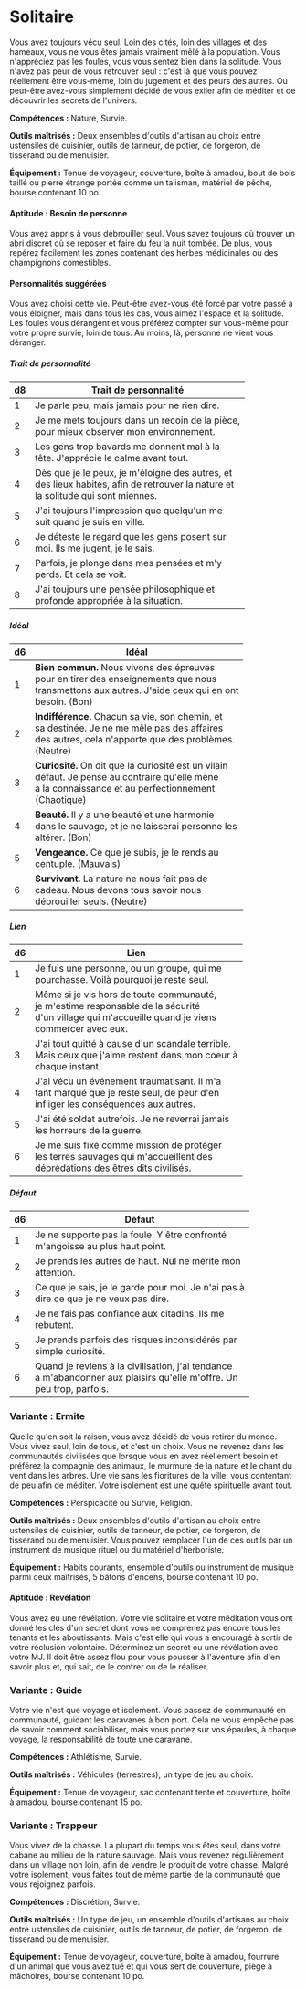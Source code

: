 
<Items>

# <Name>Solitaire</Name>

Vous avez toujours vécu seul. Loin des cités, loin des villages et des hameaux, vous ne vous êtes jamais vraiment mêlé à la population. Vous n'appréciez pas les foules, vous vous sentez bien dans la solitude. Vous n'avez pas peur de vous retrouver seul : c'est là que vous pouvez réellement être vous-même, loin du jugement et des peurs des autres. Ou peut-être avez-vous simplement décidé de vous exiler afin de méditer et de découvrir les secrets de l'univers.

**Compétences :** Nature, Survie.

**Outils maîtrisés :** Deux ensembles d'outils d'artisan au choix entre ustensiles de cuisinier, outils de tanneur, de potier, de forgeron, de tisserand ou de menuisier.

**Équipement :** Tenue de voyageur, couverture, boîte à amadou, bout de bois taillé ou pierre étrange portée comme un talisman, matériel de pêche, bourse contenant 10 po.

<Generic>

#### <Name>Aptitude : Besoin de personne</Name>

Vous avez appris à vous débrouiller seul. Vous savez toujours où trouver un abri discret où se reposer et faire du feu la nuit tombée. De plus, vous repérez facilement les zones contenant des herbes médicinales ou des champignons comestibles.

</Generic>

<Items>

#### <Name>Personnalités suggérées</Name>

Vous avez choisi cette vie. Peut-être avez-vous été forcé par votre passé à vous éloigner, mais dans tous les cas, vous aimez l'espace et la solitude. Les foules vous dérangent et vous préférez compter sur vous-même pour votre propre survie, loin de tous. Au moins, là, personne ne vient vous déranger.

<Generic>

##### <Name>Trait de personnalité</Name>

|d8|Trait de personnalité|
|---|---|
|1|Je parle peu, mais jamais pour ne rien dire.|
|2|Je me mets toujours dans un recoin de la pièce,<br>pour mieux observer mon environnement.|
|3|Les gens trop bavards me donnent mal à la<br>tête. J'apprécie le calme avant tout.|
|4|Dès que je le peux, je m'éloigne des autres, et<br>des lieux habités, afin de retrouver la nature et<br>la solitude qui sont miennes.|
|5|J'ai toujours l'impression que quelqu'un me<br>suit quand je suis en ville.|
|6|Je déteste le regard que les gens posent sur<br>moi. Ils me jugent, je le sais.|
|7|Parfois, je plonge dans mes pensées et m'y<br>perds. Et cela se voit.|
|8|J'ai toujours une pensée philosophique et<br>profonde appropriée à la situation.|

</Generic>

<Generic>

##### <Name>Idéal</Name>

|d6|Idéal|
|---|---|
|1|**Bien commun.** Nous vivons des épreuves<br>pour en tirer des enseignements que nous<br>transmettons aux autres. J'aide ceux qui en ont<br>besoin. (Bon)|
|2|**Indifférence.** Chacun sa vie, son chemin, et<br>sa destinée. Je ne me mêle pas des affaires<br>des autres, cela n'apporte que des problèmes.<br>(Neutre)|
|3|**Curiosité.** On dit que la curiosité est un vilain<br>défaut. Je pense au contraire qu'elle mène<br>à la connaissance et au perfectionnement.<br>(Chaotique)|
|4|**Beauté.** Il y a une beauté et une harmonie<br>dans le sauvage, et je ne laisserai personne les<br>altérer. (Bon)|
|5|**Vengeance.** Ce que je subis, je le rends au<br>centuple. (Mauvais)|
|6|**Survivant.** La nature ne nous fait pas de<br>cadeau. Nous devons tous savoir nous<br>débrouiller seuls. (Neutre)|

</Generic>

<Generic>

##### <Name>Lien</Name>

|d6|Lien|
|---|---|
|1|Je fuis une personne, ou un groupe, qui me<br>pourchasse. Voilà pourquoi je reste seul.|
|2|Même si je vis hors de toute communauté,<br>je m'estime responsable de la sécurité<br>d'un village qui m'accueille quand je viens<br>commercer avec eux.|
|3|J'ai tout quitté à cause d'un scandale terrible.<br>Mais ceux que j'aime restent dans mon coeur à<br>chaque instant.|
|4|J'ai vécu un événement traumatisant. Il m'a<br>tant marqué que je reste seul, de peur d'en<br>infliger les conséquences aux autres.|
|5|J'ai été soldat autrefois. Je ne reverrai jamais<br>les horreurs de la guerre.|
|6|Je me suis fixé comme mission de protéger<br>les terres sauvages qui m'accueillent des<br>déprédations des êtres dits civilisés.|

</Generic>

<Generic>

##### <Name>Défaut</Name>

|d6|Défaut|
|---|---|
|1|Je ne supporte pas la foule. Y être confronté<br>m'angoisse au plus haut point.|
|2|Je prends les autres de haut. Nul ne mérite mon<br>attention.|
|3|Ce que je sais, je le garde pour moi. Je n'ai pas à<br>dire ce que je ne veux pas dire.|
|4|Je ne fais pas confiance aux citadins. Ils me<br>rebutent.|
|5|Je prends parfois des risques inconsidérés par<br>simple curiosité.|
|6|Quand je reviens à la civilisation, j'ai tendance<br>à m'abandonner aux plaisirs qu'elle m'offre. Un<br>peu trop, parfois.|

</Generic>

</Items>

<Items>

### <Name>Variante : Ermite</Name>

Quelle qu'en soit la raison, vous avez décidé de vous retirer du monde. Vous vivez seul, loin de tous, et c'est un choix. Vous ne revenez dans les communautés civilisées que lorsque vous en avez réellement besoin et préférez la compagnie des animaux, le murmure de la nature et le chant du vent dans les arbres. Une vie sans les fioritures de la ville, vous contentant de peu afin de méditer. Votre isolement est une quête spirituelle avant tout.

**Compétences :** Perspicacité ou Survie, Religion.

**Outils maîtrisés :** Deux ensembles d'outils d'artisan au choix entre ustensiles de cuisinier, outils de tanneur, de potier, de forgeron, de tisserand ou de menuisier. Vous pouvez remplacer l'un de ces outils par un instrument de musique rituel ou du matériel d'herboriste.

**Équipement :** Habits courants, ensemble d'outils ou instrument de musique parmi ceux maîtrisés, 5 bâtons d'encens, bourse contenant 10 po.

<Generic>

#### <Name>Aptitude : Révélation</Name>

Vous avez eu une révélation. Votre vie solitaire et votre méditation vous ont donné les clés d'un secret dont vous ne comprenez pas encore tous les tenants et les aboutissants. Mais c'est elle qui vous a encouragé à sortir de votre réclusion volontaire. Déterminez un secret ou une révélation avec votre MJ. Il doit être assez flou pour vous pousser à l'aventure afin d'en savoir plus et, qui sait, de le contrer ou de le réaliser.

</Generic>

</Items>

<Generic>

### <Name>Variante : Guide</Name>

Votre vie n'est que voyage et isolement. Vous passez de communauté en communauté, guidant les caravanes à bon port. Cela ne vous empêche pas de savoir comment sociabiliser, mais vous portez sur vos épaules, à chaque voyage, la responsabilité de toute une caravane.

**Compétences :** Athlétisme, Survie.

**Outils maîtrisés :** Véhicules (terrestres), un type de jeu au choix.

**Équipement :** Tenue de voyageur, sac contenant tente et couverture, boîte à amadou, bourse contenant 15 po.

</Generic>

<Generic>

### <Name>Variante : Trappeur</Name>

Vous vivez de la chasse. La plupart du temps vous êtes seul, dans votre cabane au milieu de la nature sauvage. Mais vous revenez régulièrement dans un village non loin, afin de vendre le produit de votre chasse. Malgré votre isolement, vous faites tout de même partie de la communauté que vous rejoignez parfois.

**Compétences :** Discrétion, Survie.

**Outils maîtrisés :** Un type de jeu, un ensemble d'outils d'artisans au choix entre ustensiles de cuisinier, outils de tanneur, de potier, de forgeron, de tisserand ou de menuisier.

**Équipement :** Tenue de voyageur, couverture, boîte à amadou, fourrure d'un animal que vous avez tué et qui vous sert de couverture, piège à mâchoires, bourse contenant 10 po.

</Generic>

</Items>
